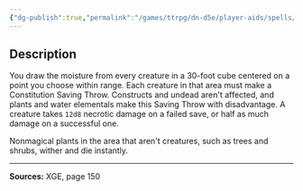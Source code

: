 ```yaml
---
{"dg-publish":true,"permalink":"/games/ttrpg/dn-d5e/player-aids/spells/level-8/abi-dalzim-s-horrid-wilting/","tags":["TTRPG/DND/5e","verbal","somatic","material","Spell"],"noteIcon":""}
---
```



## Description
You draw the moisture from every creature in a 30-foot cube centered on a point you choose within range.
Each creature in that area must make a Constitution Saving Throw.
Constructs and undead aren't affected, and plants and water elementals make this Saving Throw with disadvantage.
A creature takes `12d8` necrotic damage on a failed save, or half as much damage on a successful one.

Nonmagical plants in the area that aren't creatures, such as trees and shrubs, wither and die instantly.

---

**Sources:** XGE, page 150
